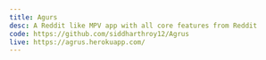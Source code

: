 ```yaml
---
title: Agurs
desc: A Reddit like MPV app with all core features from Reddit
code: https://github.com/siddharthroy12/Agrus
live: https://agrus.herokuapp.com/
---
```

